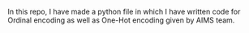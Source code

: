 In this repo, I have made a python file in which I have written code for Ordinal encoding as well as One-Hot encoding given by AIMS team.
